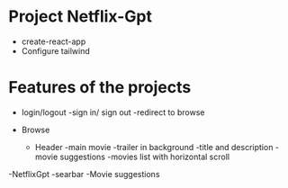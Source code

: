 # Project Netflix-Gpt 

- create-react-app
- Configure tailwind
 
# Features of the projects 
 - login/logout
    -sign in/ sign out
    -redirect  to browse
  
 - Browse
    - Header 
      -main movie
         -trailer in background
         -title and description
         -movie suggestions
           -movies list  with horizontal scroll

 -NetflixGpt 
    -searbar
    -Movie suggestions



